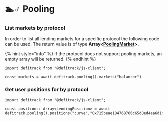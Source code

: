 # 🏊♂ Pooling

### List markets by protocol

In order to list all lending markets for a specific protocol the following code can be used. The return value is of type **Array<**[**PoolingMarket**](domain/poolingmarket.md)**>.**&#x20;

{% hint style="info" %}
If the protocol does not support pooling markets, an empty array will be returned.
{% endhint %}

```
import defitrack from "@defitrack/js-client";

const markets = await defitrack.pooling().markets("balancer")
```

### Get user positions for by protocol

```
import defitrack from "@defitrack/js-client";

const positions: Array<LendingPosition> = await defitrack.pooling().positions("curve","0x715beae184768766c65d8ed4aa6d1f6893efb542");
```

